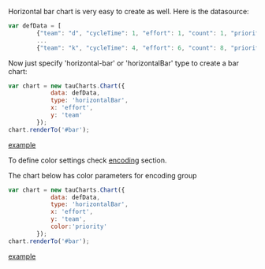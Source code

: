 
Horizontal bar chart is very easy to create as well. Here is the datasource:

```javascript
var defData = [
        {"team": "d", "cycleTime": 1, "effort": 1, "count": 1, "priority": "low"},
        ...
        {"team": "k", "cycleTime": 4, "effort": 6, "count": 8, "priority": "medium"}];
```

Now just specify 'horizontal-bar' or 'horizontalBar' type to create a bar chart:

```javascript
var chart = new tauCharts.Chart({
            data: defData,
            type: 'horizontalBar',
            x: 'effort',
            y: 'team'
        });
chart.renderTo('#bar');
```

[example](http://jsfiddle.net/taucharts/eawan9ym/)


To define color settings check [encoding](../advanced/encoding.md) section.

The chart below has color parameters for encoding group
```javascript
var chart = new tauCharts.Chart({
            data: defData,
            type: 'horizontalBar',
            x: 'effort',
            y: 'team',
            color:'priority'
        });
chart.renderTo('#bar');
```
[example](http://jsfiddle.net/taucharts/7zab04c4/)
